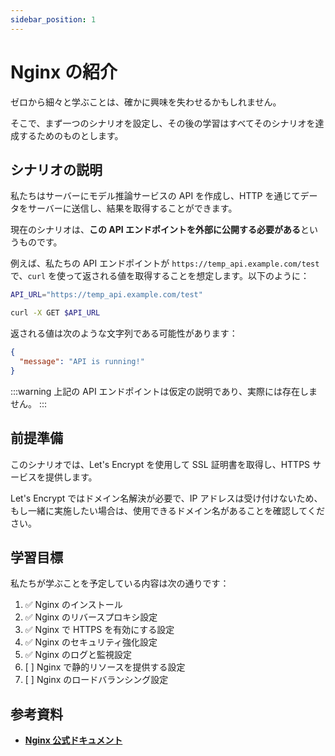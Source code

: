 ```yaml
---
sidebar_position: 1
---
```


# Nginx の紹介

ゼロから細々と学ぶことは、確かに興味を失わせるかもしれません。

そこで、まず一つのシナリオを設定し、その後の学習はすべてそのシナリオを達成するためのものとします。

## シナリオの説明

私たちはサーバーにモデル推論サービスの API を作成し、HTTP を通じてデータをサーバーに送信し、結果を取得することができます。

現在のシナリオは、**この API エンドポイントを外部に公開する必要がある**というものです。

例えば、私たちの API エンドポイントが `https://temp_api.example.com/test` で、`curl` を使って返される値を取得することを想定します。以下のように：

```bash
API_URL="https://temp_api.example.com/test"

curl -X GET $API_URL
```

返される値は次のような文字列である可能性があります：

```json
{
  "message": "API is running!"
}
```

:::warning
上記の API エンドポイントは仮定の説明であり、実際には存在しません。
:::

## 前提準備

このシナリオでは、Let's Encrypt を使用して SSL 証明書を取得し、HTTPS サービスを提供します。

Let's Encrypt ではドメイン名解決が必要で、IP アドレスは受け付けないため、もし一緒に実施したい場合は、使用できるドメイン名があることを確認してください。

## 学習目標

私たちが学ぶことを予定している内容は次の通りです：

1. ✅ Nginx のインストール
2. ✅ Nginx のリバースプロキシ設定
3. ✅ Nginx で HTTPS を有効にする設定
4. ✅ Nginx のセキュリティ強化設定
5. ✅ Nginx のログと監視設定
6. [ ] Nginx で静的リソースを提供する設定
7. [ ] Nginx のロードバランシング設定

## 参考資料

- [**Nginx 公式ドキュメント**](https://nginx.org/en/docs/)
